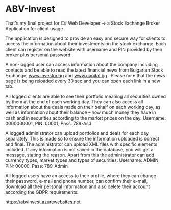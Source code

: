 # ABV-Invest
That's my final project for C# Web Developer -> a Stock Exchange Broker Application for client usage

The application is designed to provide an easy and secure way for clients to access the information about their investments on the stock exchange. Each client can register on the website with username and PIN provided by their broker plus personal password. 

A non-logged user can access information about the company including contacts and be able to read the latest financial news from Bulgarian Stock Exchange, www.investor.bg and www.capital.bg . Please note that the news page is being reloaded every 30 sec and you can open each link in a new tab.

All logged clients are able to see their portfolio meaning all securities owned by them at the end of each working day. They can also access all information about the deals made on their behalf on each working day, as well as information about their balance – how much money they have in cash and in securities according to the market prices on the day.
Username: 0000000001, PIN: 00001, Pass: 789-Asd

A logged administrator can upload portfolios and deals for each day separately. This is made so to ensure the information uploaded is correct and final. The administrator can upload XML files with specific elements included. If any information is not saved in the database, you will get a message, stating the reason. Apart from this the administrator can add currency types, market types and types of securities. 
Username: ADMIN, PIN: 00000, Pass: 789-Admin

All logged users have an access to their profile, where they can change their password, e-mail and phone number, can confirm their e-mail, download all their personal information and also delete their account according the GDPR requirements.

https://abvinvest.azurewebsites.net 
